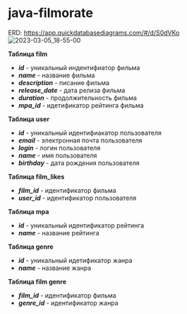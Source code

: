 # java-filmorate

ERD: https://app.quickdatabasediagrams.com/#/d/S0dVKo
![2023-03-05_18-55-00](https://user-images.githubusercontent.com/113539431/222958929-7cfa159d-447b-43a4-b66a-663a1f4b2268.png)

**Таблица film**
- ***id*** - уникальный индентифиатор фильма  
- ***name*** - название фильма  
- ***description*** - писание фильма  
- ***release_date*** - дата релиза фильма  
- ***duration*** - продолжительность фильма  
- ***mpa_id*** - идетификатор рейтинга фильма  

**Таблица user**
- ***id*** - уникальный идентифиакатор пользователя  
- ***email*** - электронная почта пользователя  
- ***login*** - логин пользователя  
- ***name*** - имя  пользователя  
- ***birthday*** - дата рождения пользователя   

**Таблица film_likes**
- ***film_id*** - идентификатор фильма  
- ***user_id*** - идентификатор пользователя   

**Таблица mpa**
- ***id*** - уникальный идентификатор рейтинга  
- ***name*** - название рейтинга  

**Таблица genre**
- ***id*** - уникальный идетификатор жанра  
- ***name*** - название жанра  

**Таблица film genre**
- ***film_id*** - идентификатор фильма  
- ***genre_id*** - идентификатор жанра  
